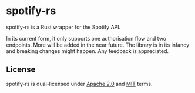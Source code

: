 # spotify-rs
spotify-rs is a Rust wrapper for the Spotify API.

In its current form, it only supports one authorisation flow and two endpoints. More will be added in the near future. The library is in its infancy and breaking changes might happen. Any feedback is appreciated.

## License
spotify-rs is dual-licensed under [Apache 2.0](https://github.com/Bogpan/spotify-rs/blob/main/LICENSE-APACHE) and [MIT](https://github.com/Bogpan/spotify-rs/blob/main/LICENSE-MIT) terms.